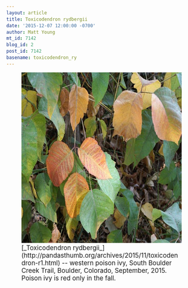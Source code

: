 ```yaml
---
layout: article
title: Toxicodendron rydbergii
date: '2015-12-07 12:00:00 -0700'
author: Matt Young
mt_id: 7142
blog_id: 2
post_id: 7142
basename: toxicodendron_ry
---
```

<figure>
<img src="/uploads/2015/DSC00761_Poison_Ivy_600.JPG" alt="DSC00761_Poison_Ivy_600.JPG" width="600" height="450" />
<figcaption markdown="span">
<big>[_Toxicodendron rydbergii_](http://pandasthumb.org/archives/2015/11/toxicodendron-r1.html) -- western poison ivy, South Boulder Creek Trail, Boulder, Colorado, September, 2015. Poison ivy is red only in the fall.</big>

</figcaption>
</figure>
